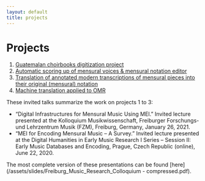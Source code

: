 ```yaml
---
layout: default
title: projects
---
```

# Projects

1. [Guatemalan choirbooks digitization project](guatemala.html)
2. [Automatic scoring up of mensural voices & mensural notation editor](scoringup.html)
3. [Translation of annotated modern transcriptions of mensural pieces into their original (mensural) notation](cmn2mensural.html)
4. [Machine translation applied to OMR](machinetranslation.html)

These invited talks summarize the work on projects 1 to 3:

- “Digital Infrastructures for Mensural Music Using MEI.” Invited lecture presented at the Kolloquium Musikwissenschaft, Freiburger Forschungs- und Lehrzentrum Musik (FZM), Freiburg, Germany, January 26, 2021.
- “MEI for Encoding Mensural Music – A Survey.” Invited lecture presented at the Digital Humanities in Early Music Research I Series – Session II: Early Music Databases and Encoding, Prague, Czech Republic (online), June 22, 2020.

The most complete version of these presentations can be found [here](/assets/slides/Freiburg_Music_Research_Colloquium - compressed.pdf).
